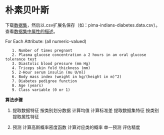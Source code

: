 # 朴素贝叶斯

下载[数据集](https://archive.ics.uci.edu/ml/machine-learning-databases/pima-indians-diabetes/pima-indians-diabetes.data)，然后以.csv扩展名保存（如：pima-indians-diabetes.data.csv）。查看[数据集中属性的描述](https://archive.ics.uci.edu/ml/machine-learning-databases/pima-indians-diabetes/pima-indians-diabetes.names)。

For Each Attribute: (all numeric-valued)
```
   1. Number of times pregnant
   2. Plasma glucose concentration a 2 hours in an oral glucose tolerance test
   3. Diastolic blood pressure (mm Hg)
   4. Triceps skin fold thickness (mm)
   5. 2-Hour serum insulin (mu U/ml)
   6. Body mass index (weight in kg/(height in m)^2)
   7. Diabetes pedigree function
   8. Age (years)
   9. Class variable (0 or 1)
```
**算法步骤**
1. 提取数据特征
   按类别划分数据
   计算均值
   计算标准差
   提取数据集特征
   按类别提取属性特征

2. 预测 
    计算高斯概率密度函数
    计算对应类的概率
    单一预测
    评估精度




